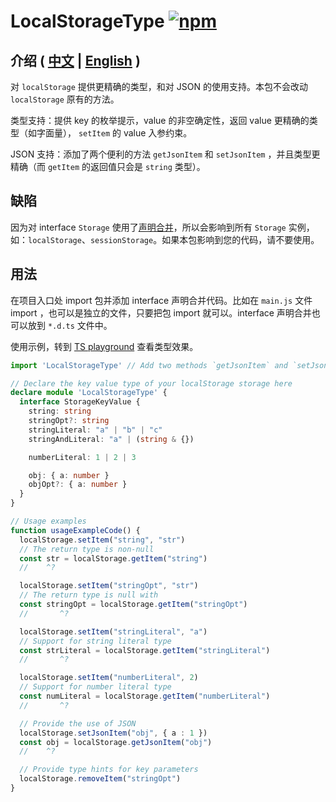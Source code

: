 # LocalStorageType  [![npm](https://img.shields.io/npm/v/localstoragetype.svg)](https://www.npmjs.com/package/localstoragetype)
## 介绍 ( [中文](./README.zh-CN.md) | [English](./README.md) )
对 `localStorage` 提供更精确的类型，和对 JSON 的使用支持。本包不会改动 `localStorage` 原有的方法。

类型支持：提供 key 的枚举提示，value 的非空确定性，返回 value 更精确的类型（如字面量）， `setItem` 的 value 入参约束。

JSON 支持：添加了两个便利的方法 `getJsonItem` 和 `setJsonItem` ，并且类型更精确（而 `getItem` 的返回值只会是 `string` 类型）。

## 缺陷
因为对 interface `Storage` 使用了[声明合并](https://www.typescriptlang.org/docs/handbook/declaration-merging.html)，所以会影响到所有 `Storage` 实例，如：`localStorage`、`sessionStorage`。如果本包影响到您的代码，请不要使用。

## 用法
在项目入口处 import 包并添加 interface 声明合并代码。比如在 `main.js` 文件 import ，也可以是独立的文件，只要把包 import 就可以。interface 声明合并也可以放到 `*.d.ts` 文件中。

使用示例，转到
[TS playground](https://www.typescriptlang.org/play?#code/FASwtgDg9gTgLgAgOQBkoGMCGAbAynWTAcwFMAVATwhKQQHo6EBBAExYTgHcoEwS4AFlBYBnBAANScAFIioAOwCScEmHEJM89uJH9ZC5avUEE2DDnyFSwYAwQAREumyYYJDgPcBrEhQQA3HABXdzgqdygAMwQKKCCYU3M8AhhidxEUtIRPN2AWJxc3XmEg7HdUJMtU0kpqWgBvYAQEEHkVGEjMdHcqtIBpXwA1YPdG5uaMmFaiAC4ESemm8YX5IgB5CDgAfjmVoiWJuCnVlBB2nDmAIkxLhAAfBEuAI1uHy-RLg-mj6aYtU-O2CuN3uCAAFHsEAAyBD1AC+AEobOMEPIgmAniQYACsRcEABGUEAJlBAGZkeMoE8AFZzeoaOZojFYhBwr5U6kbbZ0hmo9GYhJs5pstm2RgAVREWRIAA9MJAyiJgJEgvJ0HAQAoEEEpaQAKJyhUkADCwhIYIRsKWZiwySsJAAdLo4IYwGDLntLgAaR6TS5I5p2MieBBuODxeQccItMTyBQAWjR2GwS3QCgy3wSAF5ErbeqQHVJXe7PQH6IxxgA9LYUm0WTIF53Fj0-VZc72+o7+pZBkNhiNR6gxvnJhCcM4CVPpxB7LkIHN1u3VR1FlRulvHdabbuBisohDV2uVBuOptrkutog41LYDvXHflhC4IIQaDwBCRWCZ6amM647CDiQU7yBmkzXjg865vW9qFvwzZ7OBt5lnY+4HjW1rHjBZ6qO6TICohHZEshjDPq+sCIJ+CR4Sy2B-jegHARmTKIZBi75iucHnpc1HYnROAPih+6Hj2jAAAowFA-ggPkHjuDqETRNIuBrAAchheYnk6ehyEoXEch29KYAgcyEoijGIByrGYcusEyDpzb6cRKLCbuCDiZJ0mhNGAitHAYiUQgPh+BArjyvwWJKs0bGaW4YCSSQ8GXu2SJwkAA)
查看类型效果。

``` ts
import 'LocalStorageType' // Add two methods `getJsonItem` and `setJsonItem` to localStorage

// Declare the key value type of your localStorage storage here
declare module 'LocalStorageType' {
  interface StorageKeyValue {
    string: string
    stringOpt?: string
    stringLiteral: "a" | "b" | "c"
    stringAndLiteral: "a" | (string & {})

    numberLiteral: 1 | 2 | 3

    obj: { a: number }
    objOpt?: { a: number }
  }
}

// Usage examples
function usageExampleCode() {
  localStorage.setItem("string", "str")
  // The return type is non-null
  const str = localStorage.getItem("string")
  //    ^?

  localStorage.setItem("stringOpt", "str")
  // The return type is null with
  const stringOpt = localStorage.getItem("stringOpt")
  //       ^?

  localStorage.setItem("stringLiteral", "a")
  // Support for string literal type
  const strLiteral = localStorage.getItem("stringLiteral")
  //       ^?

  localStorage.setItem("numberLiteral", 2)
  // Support for number literal type
  const numLiteral = localStorage.getItem("numberLiteral")
  //       ^?

  // Provide the use of JSON
  localStorage.setJsonItem("obj", { a : 1 })
  const obj = localStorage.getJsonItem("obj")
  //    ^?

  // Provide type hints for key parameters
  localStorage.removeItem("stringOpt")
}
```

